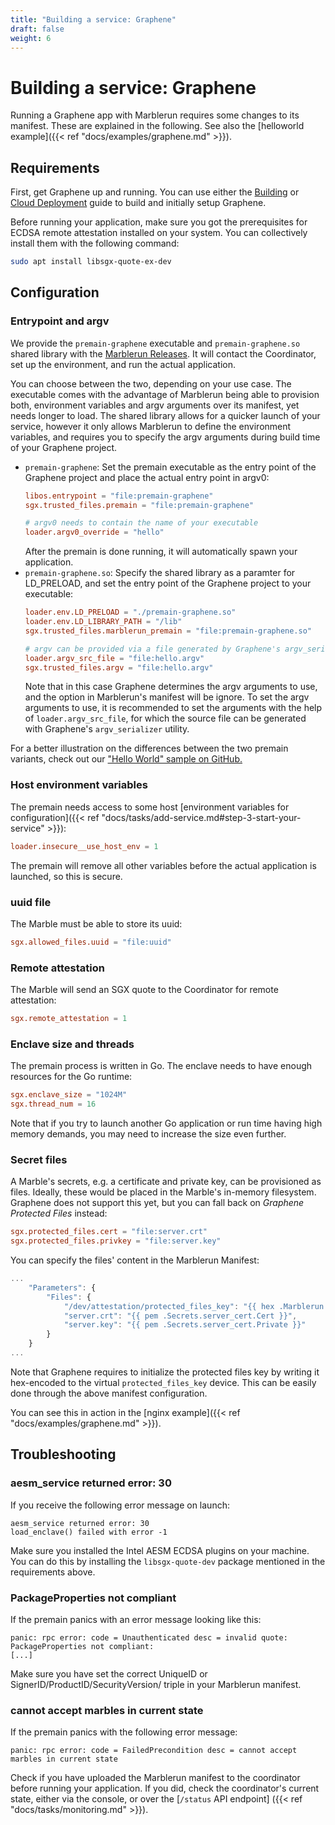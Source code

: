 ```yaml
---
title: "Building a service: Graphene"
draft: false
weight: 6
---
```


# Building a service: Graphene
Running a Graphene app with Marblerun requires some changes to its manifest. These are explained in the following. See also the [helloworld example]({{< ref "docs/examples/graphene.md" >}}).

## Requirements
First, get Graphene up and running. You can use either the [Building](https://graphene.readthedocs.io/en/latest/building.html) or [Cloud Deployment](https://graphene.readthedocs.io/en/latest/cloud-deployment.html) guide to build and initially setup Graphene.

Before running your application, make sure you got the prerequisites for ECDSA remote attestation installed on your system. You can collectively install them with the following command:
```sh
sudo apt install libsgx-quote-ex-dev
```
## Configuration
### Entrypoint and argv
We provide the `premain-graphene` executable and `premain-graphene.so` shared library with the [Marblerun Releases](https://github.com/edgelesssys/marblerun/releases). It will contact the Coordinator, set up the environment, and run the actual application.

You can choose between the two, depending on your use case. The executable comes with the advantage of Marblerun being able to provision both, environment variables and argv arguments over its manifest, yet needs longer to load. The shared library allows for a quicker launch of your service, however it only allows Marblerun to define the environment variables, and requires you to specify the argv arguments during build time of your Graphene project.

* `premain-graphene`:
    Set the premain executable as the entry point of the Graphene project and place the actual entry point in argv0:
    ```toml
    libos.entrypoint = "file:premain-graphene"
    sgx.trusted_files.premain = "file:premain-graphene"

    # argv0 needs to contain the name of your executable
    loader.argv0_override = "hello"
    ```
    After the premain is done running, it will automatically spawn your application.
* `premain-graphene.so`:
    Specify the shared library as a paramter for LD_PRELOAD, and set the entry point of the Graphene project to your executable:
    ```toml
    loader.env.LD_PRELOAD = "./premain-graphene.so"
    loader.env.LD_LIBRARY_PATH = "/lib"
    sgx.trusted_files.marblerun_premain = "file:premain-graphene.so"

    # argv can be provided via a file generated by Graphene's argv_serializer
    loader.argv_src_file = "file:hello.argv"
    sgx.trusted_files.argv = "file:hello.argv"
    ```
    Note that in this case Graphene determines the argv arguments to use, and the option in Marblerun's manifest will be ignore. To set the argv arguments to use, it is recommended to set the arguments with the help of `loader.argv_src_file`, for which the source file can be generated with Graphene's `argv_serializer` utility.

For a better illustration on the differences between the two premain variants, check out our ["Hello World" sample on GitHub.](https://github.com/edgelesssys/marblerun/tree/master/samples/graphene-hello)

### Host environment variables
The premain needs access to some host [environment variables for configuration]({{< ref "docs/tasks/add-service.md#step-3-start-your-service" >}}):
```toml
loader.insecure__use_host_env = 1
```
The premain will remove all other variables before the actual application is launched, so this is secure.

### uuid file
The Marble must be able to store its uuid:
```toml
sgx.allowed_files.uuid = "file:uuid"
```

### Remote attestation
The Marble will send an SGX quote to the Coordinator for remote attestation:
```toml
sgx.remote_attestation = 1
```

### Enclave size and threads
The premain process is written in Go. The enclave needs to have enough resources for the Go runtime:
```toml
sgx.enclave_size = "1024M"
sgx.thread_num = 16
```

Note that if you try to launch another Go application or run time having high memory demands, you may need to increase the size even further.
### Secret files
A Marble's secrets, e.g. a certificate and private key, can be provisioned as files. Ideally, these would be placed in the Marble's in-memory filesystem. Graphene does not support this yet, but you can fall back on *Graphene Protected Files* instead:
```toml
sgx.protected_files.cert = "file:server.crt"
sgx.protected_files.privkey = "file:server.key"
```
You can specify the files' content in the Marblerun Manifest:
```javascript
...
    "Parameters": {
        "Files": {
            "/dev/attestation/protected_files_key": "{{ hex .Marblerun.SealKey }}",
            "server.crt": "{{ pem .Secrets.server_cert.Cert }}",
            "server.key": "{{ pem .Secrets.server_cert.Private }}"
        }
    }
...
```
Note that Graphene requires to initialize the protected files key by writing it hex-encoded to the virtual `protected_files_key` device. This can be easily done through the above manifest configuration.

You can see this in action in the [nginx example]({{< ref "docs/examples/graphene.md" >}}).

## Troubleshooting
### aesm_service returned error: 30
If you receive the following error message on launch:

```
aesm_service returned error: 30
load_enclave() failed with error -1
```

Make sure you installed the Intel AESM ECDSA plugins on your machine. You can do this by installing the `libsgx-quote-dev` package mentioned in the requirements above.

### PackageProperties not compliant
If the premain panics with an error message looking like this:
```
panic: rpc error: code = Unauthenticated desc = invalid quote: PackageProperties not compliant:
[...]
```

Make sure you have set the correct UniqueID or SignerID/ProductID/SecurityVersion/ triple in your Marblerun manifest.

### cannot accept marbles in current state
If the premain panics with the following error message:
```
panic: rpc error: code = FailedPrecondition desc = cannot accept marbles in current state
```
Check if you have uploaded the Marblerun manifest to the coordinator before running your application. If you did, check the coordinator's current state, either via the console, or over the [`/status` API endpoint]  ({{< ref "docs/tasks/monitoring.md" >}}).
